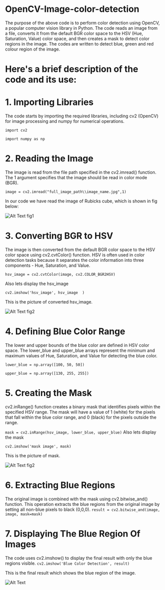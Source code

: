# OpenCV-Image-color-detection

The purpose of the above code is to perform color detection using OpenCV, a popular computer vision library in Python. The code reads an image from a file, converts it from the default BGR color space to the HSV (Hue, Saturation, Value) color space, and then creates a mask to detect color regions in the image. The codes are written to detect blue, green and red colour region of the image.



# Here's a brief description of the code and its use:

# 1. Importing Libraries
The code starts by importing the required libraries, including cv2 (OpenCV) for image processing and numpy for numerical operations.

```import cv2```

```import numpy as np```


# 2. Reading the Image

The image is read from the file path specified in the cv2.imread() function. The 1 argument specifies that the image should be read in color mode (BGR).

```image = cv2.imread("full_image_path\\image_name.jpg",1) ```

In our code we have read the image of Rubicks cube, which is shown in fig below:

![Alt Text](https://github.com/Funghang/OpenCV-Image-color-detection/blob/main/rubickscube.png) fig1

# 3. Converting BGR to HSV
The image is then converted from the default BGR color space to the HSV color space using cv2.cvtColor() function. HSV is often used in color detection tasks because it separates the color information into three components - Hue, Saturation, and Value.

```hsv_image = cv2.cvtColor(image, cv2.COLOR_BGR2HSV) ```

Also lets display the hsv_image

```cv2.imshow('hsv_image', hsv_image  )```

This is the picture of converted hsv_image.

![Alt Text](https://github.com/Funghang/OpenCV-Image-color-detection/blob/main/hsv%20image.png)
fig2

# 4. Defining Blue Color Range
The lower and upper bounds of the blue color are defined in HSV color space. The lower_blue and upper_blue arrays represent the minimum and maximum values of Hue, Saturation, and Value for detecting the blue color.

```lower_blue = np.array([100, 50, 50])```

```upper_blue = np.array([130, 255, 255])```

# 5. Creating the Mask
cv2.inRange() function creates a binary mask that identifies pixels within the specified HSV range. The mask will have a value of 1 (white) for the pixels that fall within the blue color range, and 0 (black) for the pixels outside the range.

```mask = cv2.inRange(hsv_image, lower_blue, upper_blue)```
Also lets display the mask

```cv2.imshow('mask image', mask)```

This is the picture of mask.

![Alt Text](https://github.com/Funghang/OpenCV-Image-color-detection/blob/main/mask%20image.png)
fig2

# 6. Extracting Blue Regions
The original image is combined with the mask using cv2.bitwise_and() function. This operation extracts the blue regions from the original image by setting all non-blue pixels to black (0,0,0).
```result = cv2.bitwise_and(image, image, mask=mask)```

# 7. Displaying The Blue Region Of Images
The code uses cv2.imshow() to display the final result with only the blue regions visible.
```cv2.imshow('Blue Color Detection', result)```

This is the final result which shows the blue region of the image.

![Alt Text](https://github.com/Funghang/OpenCV-Image-color-detection/blob/main/blue%20color%20detection.png)







